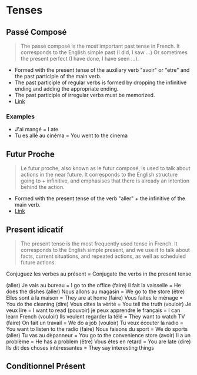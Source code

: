 # Tenses

<!-- toc -->

## Passé Composé

> The passé composé is the most important past tense in French.
> It corresponds to the English simple past (I did, I saw …)
> Or sometimes the present perfect (I have done, I have seen …).

- Formed with the present tense of the auxiliary verb "avoir" or "etre" and the past participle of the main verb.
- The past participle of regular verbs is formed by dropping the infinitive ending and adding the appropriate ending.
- The past participle of irregular verbs must be memorized.
- [Link](https://francais.lingolia.com/en/grammar/tenses/le-passe-compose)

### Examples

- J'ai mangé = I ate
- Tu es allé au cinéma = You went to the cinema

## Futur Proche

> Le futur proche, also known as le futur composé, is used to talk about actions in the near future.
> It corresponds to the English structure going to + infinitive, and emphasises that there is already an intention behind the action.

- Formed with the present tense of the verb "aller" + the infinitive of the main verb.
- [Link](https://francais.lingolia.com/en/grammar/tenses/le-futur-compose)

## Present idicatif

> The present tense is the most frequently used tense in French.
> It corresponds to the English simple present, and we use it to talk about facts, current situations, and repeated actions, as well as scheduled future actions.

Conjuguez les verbes au présent = Conjugate the verbs in the present tense

(aller) Je vais au bureau = I go to the office
(faire) Il fait la vaisselle = He does the dishes
(aller) Nous allons au magasin = We go to the store
(être) Elles sont à la maison = They are at home
(faire) Vous faites le ménage = You do the cleaning
(dire) Vous dites la vérité = You tell the truth
(vouloir) Je veux lire = I want to read
(pouvoir) je peux apprendre le français = I can learn French
(vouloir) Ils veulent regarder la télé = They want to watch TV
(faire) On fait un travail = We do a job
(vouloir) Tu veux écouter la radio = You want to listen to the radio
(faire) Nous faisons du sport = We do sports
(aller) Tu vas au dèpanneur = You go to the convenience store
(avoir) Il a un problème = He has a problem
(être) Vous êtes en retard = You are late
(dire) Ils dit des choses intéressantes = They say interesting things

## Conditionnel Présent
